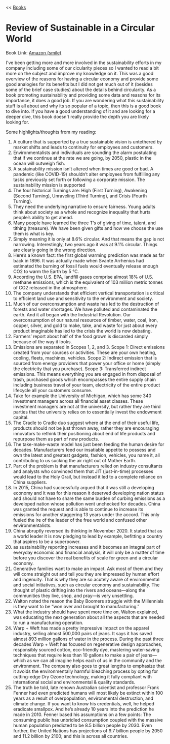 << [Books](/books.md)

# Review of Sustainable in a Circular World 
Book Link: [Amazon (smile)](https://smile.amazon.com/SUSTAINABLE-CIRCULAR-WORLD-ECOSYSTEM-INNOVATION-ebook/dp/B08R2CFLLG)

I've been getting more and more involved in the sustainability efforts in my company including some of our cicularity pieces so I wanted to read a bit more on the subject and improve my knowledge on it. This was a good overview of the reasons for having a circular economy and provide some good analogies for its benefits but I did not get much out of it (besides some of the brief case studies) about the details behind circularity. As a book promoting sustainability and providing some data and reasons for its importance, it does a good job. If you are wondering what this sustainability stuff is all about and why its so popular of a topic, then this is a good book to dive into. If you have a good understanding of it and are looking for a deeper dive, this book doesn't really provide the depth you are likely looking for. 

Some highlights/thoughts from my reading:
1. A culture that is supported by a true sustainable vision is untethered by market shifts and leads to continuity for employees and customers.
2. Environmentalists and individuals are sounding the alarm postulating that if we continue at the rate we are going, by 2050, plastic in the ocean will outweigh fish.
3. A sustainability mission isn’t altered when times are good or bad. A pandemic (like COVID-19) shouldn’t alter employees from fulfilling any tasks previously set forth or following a corporate mission. The sustainability mission is supported
4. The four historical Turnings are: High (First Turning), Awakening (Second Turning), Unraveling (Third Turning), and Crisis (Fourth Turning).
5. They need the underlying narrative to ensure fairness. Young adults think about society as a whole and recognize inequality that hurts people’s ability to get ahead.
6. Many people have learned the three T’s of giving of time, talent, and tithing (treasure). We have been given gifts and how we choose the use them is what is key.
7. Simply meaning it is only at 8.6% circular. And that means the gap is not narrowing. Interestingly, two years ago it was at 9.1% circular. Things are clearly going in the wrong direction.
8. Here’s a known fact: the first global warming prediction was made as far back in 1896. It was actually made when Svante Arrhenius had estimated the burning of fossil fuels would eventually release enough CO2 to warm the Earth by 5 °C.
9. According the U.S. EPA, landfill gases comprise almost 18% of U.S. methane emissions, which is the equivalent of 103 million metric tonnes of CO2 released in the atmosphere.
10. The company understands that efficient vertical transportation is critical to efficient land use and sensitivity to the environment and society.
11. Much of our overconsumption and waste has led to the destruction of forests and water shortages. We have polluted and contaminated the earth. And it all began with the Industrial Revolution. Our overconsumption of our natural resources of timber, water, coal, iron, copper, silver, and gold to make, take, and waste for just about every product imaginable has led to the crisis the world is now debating.
12. Farmers’ report about half of the food grown is discarded simply because of the way it looks.
13. Emissions are separated in Scopes 1, 2, and 3. Scope 1:       Direct emissions created from your sources or activities. These are your own heating, cooling, fleets, machines, vehicles.   Scope 2:        Indirect emission that is sourced from energy providers that power your office or home (simply the electricity that you purchase).   Scope 3:       Transferred indirect emissions. This means everything you are engaged in from disposal of trash, purchased goods which encompasses the entire supply chain including business travel of your team, electricity of the entire product lifecycle all your customers consume. 
14. Take for example the University of Michigan, which has some 340 investment managers across all financial asset classes. These investment managers are not at the university, but rather they are third parties that the university relies on to essentially invest the endowment capital.
15. The Cradle to Cradle duo suggest where at the end of their useful life, products should not be just thrown away, rather they are encouraging innovators to rethink their positioning about end of life products and repurpose them as part of new products.
16. The take-make-waste model has just been feeding the human desire for decades. Manufacturers feed our insatiable appetite to possess and own the latest and greatest gadgets, fashion, vehicles, you name it, all contributing to us sucking the air right out of Mother Earth.
17. Part of the problem is that manufacturers relied on industry consultants and analysts who convinced them that JIT (just-in-time) processes would lead to the Holy Grail, but instead it led to a complete reliance on China suppliers.
18. In 2015, China had successfully argued that it was still a developing economy and it was for this reason it deserved developing nation status and should not have to share the same burden of curbing emissions as a developed nation whose pollution went unchecked for decades. China was granted the request and is able to continue to increase its emissions for another staggering 13 years under the accord. This only fueled the ire of the leader of the free world and confused other environmentalists.
19. China abruptly reversed its thinking in November 2020. It stated that as a world leader it is now pledging to lead by example, befitting a country that aspires to be a superpower.
20. as sustainability reporting increases and it becomes an integral part of everyday economic and financial analysis, it will only be a matter of time before you discover the real benefits of scale for green and a circular economy. 
21. Generative families want to make an impact. Ask most of them and they will come straight out and tell you they are impressed by human effort and ingenuity. That is why they are so acutely aware of environmental and social initiatives, such as circular economy and sustainability. The thought of plastic drifting into the rivers and oceans—along the communities they live, shop, and pray—is very unsettling.
22. Walton noted the reason the Baby Boomers struggle with the Millennials is they want to be “won over and brought to manufacturing.”
23. What the industry should have spent more time on, Walton explained, was educating the next generation about all the aspects that are needed to run a manufacturing operation.
24. Warp + Weft has made a pretty impressive impact on the apparel industry, selling almost 500,000 pairs of jeans.   It says it has saved almost 893 million gallons of water in the process. During the past three decades Warp + Weft has focused on regenerative design approaches, responsibly sourced cotton, eco-friendly dye, mastering water-saving techniques that require less than 10 gallons to make a pair of jeans—which as we can all imagine helps each of us in the community and the environment.   The company also goes to great lengths to emphasize that it avoids the environmentally harmful bleaching process by opting for cutting-edge Dry Ozone technology, making it fully compliant with international social and environmental & quality standards. 
25. The truth be told, late renown Australian scientist and professor Frank Fenner had even predicted humans will most likely be extinct within 100 years as a result of overpopulation, environmental destruction, and climate change. If you want to know his credentials, well, he helped eradicate smallpox. And he’s already 10 years into the prediction he made in 2010.   Fenner based his assumptions on a few points: The consuming public has unbridled consumption coupled with the massive human population predicted to be 8.5 billion people by 2030. Even further, the United Nations has projections of 9.7 billion people by 2050 and 11.2 billion by 2100; and this is across all countries. 
